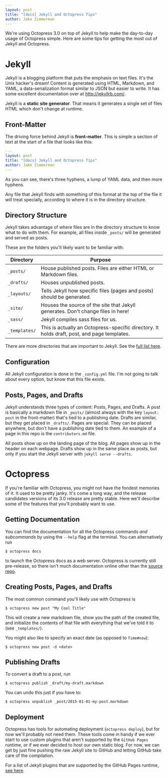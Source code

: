 ```yaml
---
layout: post
title: "[docs] Jekyll and Octopress Tips"
author: Jake Zimmerman
---
```


We're using Octopress 3.0 on top of Jekyll to help make the day-to-day usage of
Octopress simple. Here are some tips for getting the most out of Jekyll and
Octopress.

# Jekyll

Jekyll is a blogging platform that puts the emphasis on text files. It's the
Unix hacker's dream! Content is generated using HTML, Markdown, and YAML, a
data-serialization format similar to JSON but easier to write. It has some
excellent documentation over at <http://jekyllrb.com/>.

Jekyll is a __static site generator__. That means it generates a single set of
files HTML which don't change at runtime.

## Front-Matter

The driving force behind Jekyll is __front-matter__. This is simple a section of
text at the start of a file that looks like this:

```yaml
---
layout: post
title: "[docs] Jekyll and Octopress Tips"
author: Jake Zimmerman
---
```

As you can see, there's three hyphens, a lump of YAML data, and then more
hyphens.

Any file that Jekyll finds with something of this format at the top of the file
it will treat specially, according to where it is in the directory structure.

## Directory Structure

Jekyll takes advantage of where files are in the directory structure to know
what to do with them. For example, all files inside `_posts/` will be generated
and served as posts.

These are the folders you'll likely want to be familiar with:

| Directory     | Purpose                                                                                     |
| ---------     | -------                                                                                     |
| `_posts/`     | House published posts. Files are either HTML or Markdown files.                             |
| `_drafts/`    | Houses unpublished posts.                                                                   |
| `_layouts/`   | Tells Jekyll how specific files (pages and posts) should be generated.                      |
| `_site/`      | Houses the source of the site that Jekyll generates. Don't change files in here!            |
| `_sass/`      | Jekyll compiles sass files for us.                                                          |
| `_templates/` | This is actually an Octopress-specific directory. It holds draft, post, and page templates. |

There are more directories that are important to Jekyll. See the [full list here][dir-struct].


## Configuration

All Jekyll configuration is done in the `_config.yml` file. I'm not going to
talk about every option, but know that this file exists.


## Posts, Pages, and Drafts

Jekyll understands three types of content: Posts, Pages, and Drafts. A post is
basically a markdown file in `_posts/` (almost always with the key `layout:
post` in the front-matter) that's tied to a publishing date. Drafts are similar,
but they get placed in `_drafts/`. Pages are special. They can be placed
anywhere, but don't have a publishing date tied to them. An example of a page in
this repo is the `contributors.md` file.

All posts show up on the landing page of the blog. All pages show up in the
header on each webpage. Drafts show up in the same place as posts, but only if
you start the Jekyll server with `jekyll serve --drafts`.


# Octopress

If you're familiar with Octopress, you might not have the fondest memories of
it. It used to be pretty janky. It's come a long way, and the release candidates
versions of its 3.0 release are pretty stable. Here we'll describe some of the
features that you'll probably want to use.


## Getting Documentation

You can find the documentation for all the Octopress commands _and subcommands_
by using the `--help` flag at the terminal. You can alternatively run

```console
$ octopress docs
```

to launch the Octopress docs as a web server. Octopress is currently still
pre-release, so there isn't much documentation online other than the [source
repo][octopress].


## Creating Posts, Pages, and Drafts

The most common command you'll likely use with Octopress is

```console
$ octopress new post "My Cool Title"
```

This will create a new markdown file, show you the path of the created file, and
initialize the contents of that file with everything that we've told it to (see
`_templates/`).

You might also like to specify an exact date (as opposed to `Time#now`):

```console
$ octopress new post -d <date>
```


## Publishing Drafts

To convert a draft to a post, run

```console
$ octopress publish _draft/my-draft.markdown
```

You can undo this just if you have to:

```console
$ octopress unpublish _post/2015-01-01-my-post.markdown
```


## Deployment

Octopress has tools for automating deployment (`octopress deploy`), but for now
we'll probably not need them. These tools come in handy if we ever start to use
custom plugins that aren't supported by the `GitHub Pages` runtime, or if we
ever decided to host our own static blog. For now, we can get by just fine
pushing the raw Jekyll site to GitHub and letting GitHub take care of the
compilation.

For a list of Jekyll plugins that are supported by the GitHub Pages runtime,
[see here][plugins].


[dir-struct]: http://jekyllrb.com/docs/structure/
[octopress]: https://github.com/octopress/octopress
[plugins]: https://pages.github.com/versions/


